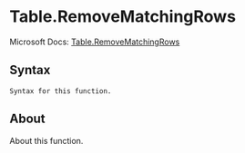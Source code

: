 # Table.RemoveMatchingRows

Microsoft Docs: [Table.RemoveMatchingRows](https://docs.microsoft.com/en-us/powerquery-m/table-removematchingrows)

## Syntax

```
Syntax for this function.
```

## About

About this function.

